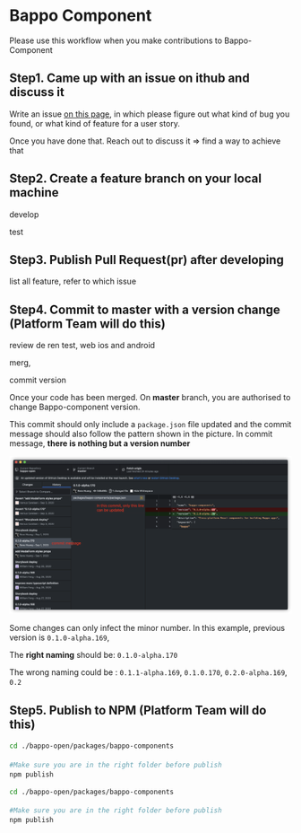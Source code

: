# Bappo Component

Please use this workflow when you make contributions to Bappo-Component 

## Step1. Came up with an issue on ithub and discuss it

Write an issue [on this page](https://github.com/bappogroup/bappo-open/issues), in which please figure out what kind of bug you found, or what kind of feature for a user story.

Once you have done that. Reach out to discuss it =&gt; find a way to achieve that

## Step2. Create a feature branch on your local machine

develop

test

## Step3. Publish Pull Request\(pr\) after developing

list all feature, refer to which issue

## Step4. Commit to master with a version change \(Platform Team will do this\)

review de ren  test, web ios and android

merg,

 commit version







Once your code has been merged. On **master** branch,  you are authorised to change Bappo-component version. 

This commit should only include a `package.json` file updated and the commit message should also follow the pattern shown in the picture. In commit message, **there is nothing but a version number**

![Example of right commit message](../.gitbook/assets/image%20%2818%29.png)

Some changes can only infect the minor number. In this example,  previous version is `0.1.0-alpha.169`,

The **right naming** should be:  `0.1.0-alpha.170` 

The wrong naming could be :  `0.1.1-alpha.169`,    `0.1.0.170`,  `0.2.0-alpha.169`, `0.2`

## Step5. Publish to NPM  \(Platform Team will do this\)



```bash
cd ./bappo-open/packages/bappo-components

#Make sure you are in the right folder before publish
npm publish
```

```bash
cd ./bappo-open/packages/bappo-components

#Make sure you are in the right folder before publish
npm publish
```




